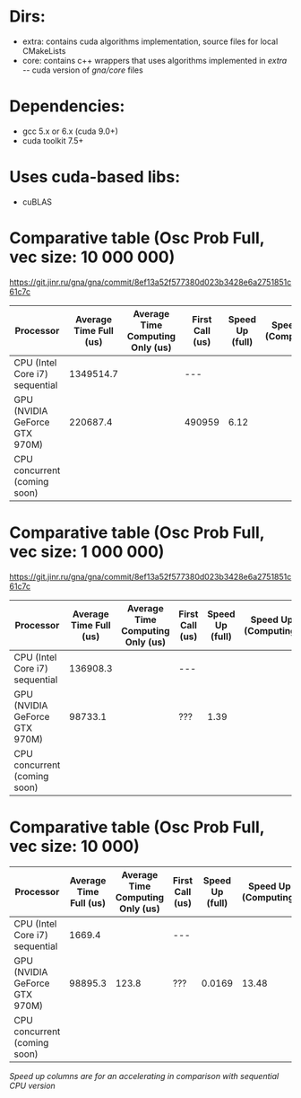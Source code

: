 # Dirs:

- extra: contains cuda algorithms implementation, source files for local CMakeLists
- core: contains c++ wrappers that uses algorithms implemented in *extra* -- cuda version of *gna/core* files

# Dependencies:

- gcc 5.x or 6.x (cuda 9.0+)
- cuda toolkit 7.5+

# Uses cuda-based libs:

- cuBLAS


# Comparative table (Osc Prob Full, vec size: 10 000 000) 

https://git.jinr.ru/gna/gna/commit/8ef13a52f577380d023b3428e6a2751851c61c7c

| Processor                      | Average Time Full (us) | Average Time Computing Only (us) | First Call (us) |  Speed Up (full) | Speed Up (Computing) |
|--------------------------------|------------------------|----------------------------------|-----------------|------------------|----------------------|
| CPU (Intel Core i7) sequential |      1349514.7         |                                  |       ---       |                  |                      |
| GPU (NVIDIA GeForce GTX 970M)  |       220687.4         |                                  |      490959     |        6.12      |                      |
| CPU concurrent (coming soon)   |                        |                                  |                 |                  |                      |


# Comparative table (Osc Prob Full, vec size: 1 000 000)

https://git.jinr.ru/gna/gna/commit/8ef13a52f577380d023b3428e6a2751851c61c7c


| Processor                      | Average Time Full (us) | Average Time Computing Only (us) | First Call (us) |  Speed Up (full) | Speed Up (Computing) |
|--------------------------------|------------------------|----------------------------------|-----------------|------------------|----------------------|
| CPU (Intel Core i7) sequential |       136908.3         |                                  |       ---       |                  |                      |
| GPU (NVIDIA GeForce GTX 970M)  |        98733.1         |                                  |       ???       |        1.39      |                      |
| CPU concurrent (coming soon)   |                        |                                  |                 |                  |                      |



# Comparative table (Osc Prob Full, vec size: 10 000)


| Processor                      | Average Time Full (us) | Average Time Computing Only (us) | First Call (us) |  Speed Up (full) | Speed Up (Computing) |
|--------------------------------|------------------------|----------------------------------|-----------------|------------------|----------------------|
| CPU (Intel Core i7) sequential |        1669.4          |                                  |       ---       |                  |                      |
| GPU (NVIDIA GeForce GTX 970M)  |       98895.3          |                 123.8            |       ???       |      0.0169      |       13.48          |
| CPU concurrent (coming soon)   |                        |                                  |                 |                  |                      |

*Speed up columns are for an accelerating in comparison with sequential CPU version*
